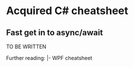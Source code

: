 # Acquired C# cheatsheet 

## Fast get in to async/await
TO BE WRITTEN

Further reading:
|- WPF cheatsheet


